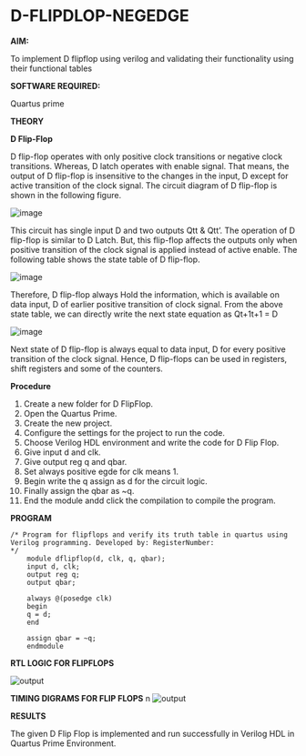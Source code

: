 # D-FLIPDLOP-NEGEDGE

**AIM:**

To implement  D flipflop using verilog and validating their functionality using their functional tables

**SOFTWARE REQUIRED:**

Quartus prime

**THEORY**

**D Flip-Flop**

D flip-flop operates with only positive clock transitions or negative clock transitions. Whereas, D latch operates with enable signal. That means, the output of D flip-flop is insensitive to the changes in the input, D except for active transition of the clock signal. The circuit diagram of D flip-flop is shown in the following figure.

![image](https://github.com/naavaneetha/D-FLIPDLOP-NEGEDGE/assets/154305477/48c81fe8-bc3f-40e7-95e2-519fc155ad51)

This circuit has single input D and two outputs Qtt & Qtt’. The operation of D flip-flop is similar to D Latch. But, this flip-flop affects the outputs only when positive transition of the clock signal is applied instead of active enable. The following table shows the state table of D flip-flop.

![image](https://github.com/naavaneetha/D-FLIPDLOP-NEGEDGE/assets/154305477/e5f3fda7-68ec-4a3a-a0a4-cf6f9cc4ab55)

Therefore, D flip-flop always Hold the information, which is available on data input, D of earlier positive transition of clock signal. From the above state table, we can directly write the next state equation as Qt+1t+1 = D

![image](https://github.com/naavaneetha/D-FLIPDLOP-NEGEDGE/assets/154305477/8592c0d8-2917-4142-91b9-d6c30dd891d2)

Next state of D flip-flop is always equal to data input, D for every positive transition of the clock signal. Hence, D flip-flops can be used in registers, shift registers and some of the counters.

**Procedure**

1. Create a new folder for D FlipFlop.
2. Open the Quartus Prime.
3. Create the new project.
4. Configure the settings for the project to run the code.
5. Choose Verilog HDL environment and write the code for D Flip Flop.
6. Give input d and clk.
7. Give output reg q and qbar.
8. Set always positive egde for clk means 1.
9. Begin write the q assign as d for the circuit logic.
10. Finally assign the qbar as ~q.
11. End the module andd click the compilation to compile the program.

**PROGRAM**

    /* Program for flipflops and verify its truth table in quartus using Verilog programming. Developed by: RegisterNumber:
    */
        module dflipflop(d, clk, q, qbar);
        input d, clk;
        output reg q;
        output qbar;

        always @(posedge clk)
        begin
        q = d;       
        end

        assign qbar = ~q;
        endmodule

**RTL LOGIC FOR FLIPFLOPS**

![output](../RTL.png)

**TIMING DIGRAMS FOR FLIP FLOPS**
n
![output](<../TIMING DIAGRAM.png>)

**RESULTS**

The given D Flip Flop is implemented and run successfully in Verilog HDL in Quartus Prime Environment.

